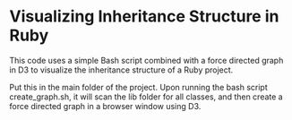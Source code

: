 Visualizing Inheritance Structure in Ruby
=========================================

This code uses a simple Bash script combined with a force directed graph in D3 to visualize the inheritance structure of a Ruby project.

Put this in the main folder of the project.  Upon running the bash script create_graph.sh, it will scan the lib folder for all classes, and then create a force directed graph in a browser window using D3.